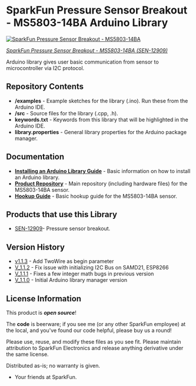 SparkFun Pressure Sensor Breakout - MS5803-14BA Arduino Library
===============================================================

[![SparkFun Pressure Sensor Breakout - MS5803-14BA](https://cdn.sparkfun.com//assets/parts/9/8/1/1/12909-01a.jpg)](https://www.sparkfun.com/products/12909)

[*SparkFun Pressure Sensor Breakout - MS5803-14BA (SEN-12909)*](https://www.sparkfun.com/products/12909)

Arduino library gives user basic communication from sensor to microcontroller via I2C protocol.

Repository Contents
-------------------

* **/examples** - Example sketches for the library (.ino). Run these from the Arduino IDE.
* **/src** - Source files for the library (.cpp, .h).
* **keywords.txt** - Keywords from this library that will be highlighted in the Arduino IDE.
* **library.properties** - General library properties for the Arduino package manager.

Documentation
--------------

* **[Installing an Arduino Library Guide](https://learn.sparkfun.com/tutorials/installing-an-arduino-library)** - Basic information on how to install an Arduino library.
* **[Product Repository](https://github.com/sparkfun/MS5803-14BA_Breakout)** - Main repository (including hardware files) for the MS5803-14BA sensor.
* **[Hookup Guide](https://learn.sparkfun.com/tutorials/ms5803-14ba-pressure-sensor-hookup-guide)** - Basic hookup guide for the MS5803-14BA sensor.

Products that use this Library
---------------------------------

* [SEN-12909](https://www.sparkfun.com/products/12909)- Pressure sensor breakout.

Version History
---------------

* [v1.1.3](https://github.com/sparkfun/SparkFun_MS5803-14BA_Breakout_Arduino_Library/releases/tag/v1.1.3) - Add TwoWire as begin parameter
* [V_1.1.2](https://github.com/sparkfun/SparkFun_MS5803-14BA_Breakout_Arduino_Library/releases/tag/V_1.1.2) - Fix issue with initializing I2C Bus on SAMD21, ESP8266
* [V_1.1.1](https://github.com/sparkfun/SparkFun_MS5803-14BA_Breakout_Arduino_Library/releases/tag/V_1.1.1) - Fixes a few integer math bugs in previous version
* [V_1.1.0](https://github.com/sparkfun/SparkFun_MS5803-14BA_Breakout_Arduino_Library/releases/tag/V_1.1.0) - Initial Arduino library manager version

License Information
-------------------

This product is _**open source**_!

The **code** is beerware; if you see me (or any other SparkFun employee) at the local, and you've found our code helpful, please buy us a round!

Please use, reuse, and modify these files as you see fit. Please maintain attribution to SparkFun Electronics and release anything derivative under the same license.

Distributed as-is; no warranty is given.

- Your friends at SparkFun.
